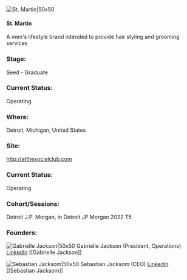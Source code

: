 

![St. Martin|50x50](https://scontent-lga3-2.xx.fbcdn.net/v/t39.30808-6/305970021_1061522431293790_385229902636519111_n.jpg?_nc_cat=104&ccb=1-7&_nc_sid=09cbfe&_nc_ohc=oq1sxZEcr2kAX86y98u&_nc_ht=scontent-lga3-2.xx&oh=00_AfA8KBoGA84u1qMrq_bC0xbvqhknPfxDvvfzlGIuDbDlPw&oe=64709D9)

#### St. Martin
A men's lifestyle brand intended to provide hair styling and grooming services

### Stage: 
Seed - Graduate 

### Current Status: 
Operating

### Where:
Detroit, Michigan, United States

### Site:
http://atthesocialclub.com





### Current Status: 
Operating

### Cohort/Sessions: 
Detroit J.P. Morgan, in Detroit JP Morgan 2022 T5

### Founders: 

![Gabrielle Jackson|50x50]() Gabrielle Jackson (President, Operations) [LinkedIn](https://linkedin.com/in/gabrielle-jackson-229ab1143) [[Gabrielle Jackson]]

![Sebastian Jacksom|50x50](https://www.f6s.com/static-resource/images/profile-placeholder-user.jpg) Sebastian Jacksom (CEO) [LinkedIn](https://linkedin.com/in/sebastian-jackson-79280266) [[Sebastian Jacksom]]


